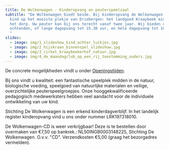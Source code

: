 ```yaml
---
title: De Wolkenwagen - Kinderopvang en peuterspeelzaal
subtitle: "De Wolkenwagen biedt beide. Bij kinderopvang de Wolkenwagen speelt uw
  kind op het mooiste plekje van Driebergen: het landgoed Kraaybeek midden in
  het dorp. Uw peuter kan bij ons terecht vanaf twee jaar. Wij bieden opvang op
  ochtenden, of lange dagopvang tot 15.30 uur, en hele dagopvang tot 18.00 uur.
  "
slides:
  - image: img/1_slideshow_kind_achter_luikjes.jpg
  - image: img/2_hijskraan_binnenspel_slideshow.jpg
  - image: img/3_cirkel_kraaybeekerhof_natuur.jpg
  - image: img/4_de_maandagclub_op_een_rij_toestemming_ouders.jpg
---
```

De concrete mogelijkheden vindt u onder [Openingstijden](/opensingstijden).

Bij ons vindt u kwaliteit: een fantastische speelplek midden in de natuur, biologische voeding, speelgoed van natuurlijke materialen en veilige, overzichtelijke peuterspeelgroepjes. Onze hooggekwalificeerde pedagogisch medewerksters hebben veel aandacht voor de individuele ontwikkeling van uw kind.

Stichting De Wolkenwagen is een erkend kinderdagverblijf. In het landelijk register kinderopvang vind u ons onder nummer LRK197318010.

De Wolkenwagen-CD is weer verkrijgbaar! Deze is te bestellen door overmaken van €7,50 op bankrek.: NL50INGB0003148225, Stichting De Wolkenwagen. O.v.v. "CD". Verzendkosten €5,00 (graag het bezorgadres vermelden).